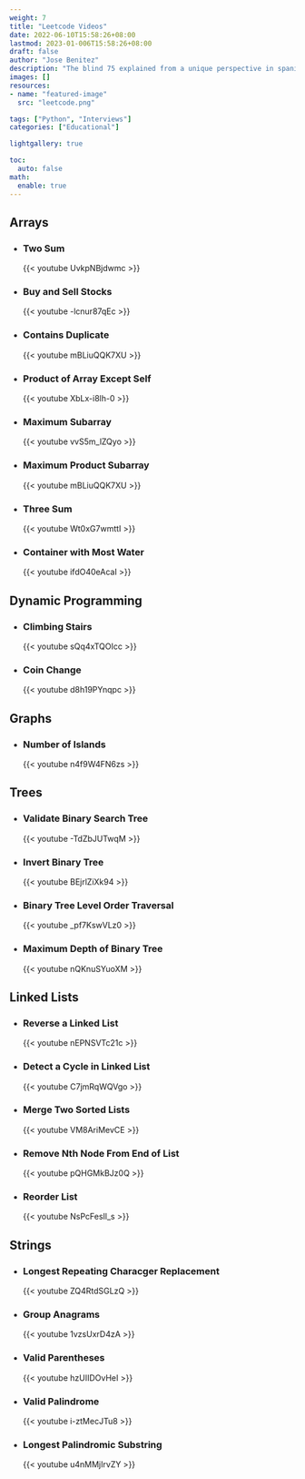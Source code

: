 ```yaml
---
weight: 7
title: "Leetcode Videos"
date: 2022-06-10T15:58:26+08:00
lastmod: 2023-01-006T15:58:26+08:00
draft: false
author: "Jose Benitez"
description: "The blind 75 explained from a unique perspective in spanish."
images: []
resources:
- name: "featured-image"
  src: "leetcode.png"

tags: ["Python", "Interviews"]
categories: ["Educational"]

lightgallery: true

toc:
  auto: false
math:
  enable: true
---
```


## Arrays
 - ### Two Sum
    {{< youtube UvkpNBjdwmc >}}
 - ### Buy and Sell Stocks
    {{< youtube -lcnur87qEc >}}
 - ### Contains Duplicate
    {{< youtube mBLiuQQK7XU >}}
  - ### Product of Array Except Self
    {{< youtube XbLx-i8lh-0 >}}
  - ### Maximum Subarray
    {{< youtube vvS5m_lZQyo >}}
  - ### Maximum Product Subarray
    {{< youtube mBLiuQQK7XU >}}
  - ### Three Sum
    {{< youtube Wt0xG7wmttI >}}
  - ### Container with Most Water
    {{< youtube ifdO40eAcaI >}}


## Dynamic Programming
  - ### Climbing Stairs
    {{< youtube sQq4xTQOIcc >}}
  - ### Coin Change
    {{< youtube d8h19PYnqpc >}}

## Graphs
  - ### Number of Islands
    {{< youtube n4f9W4FN6zs >}}

## Trees
  - ### Validate Binary Search Tree
    {{< youtube -TdZbJUTwqM >}}
  - ### Invert Binary Tree
    {{< youtube BEjrlZiXk94 >}}
  - ### Binary Tree Level Order Traversal
    {{< youtube _pf7KswVLz0 >}}
  - ### Maximum Depth of Binary Tree
    {{< youtube nQKnuSYuoXM >}}




## Linked Lists
  - ### Reverse a Linked List
    {{< youtube nEPNSVTc21c >}}
  - ### Detect a Cycle in Linked List
    {{< youtube C7jmRqWQVgo >}}
  - ### Merge Two Sorted Lists
    {{< youtube VM8AriMevCE >}}
  - ### Remove Nth Node From End of List
    {{< youtube pQHGMkBJz0Q >}}
  - ### Reorder List
    {{< youtube NsPcFesIl_s >}}

    
## Strings
  - ### Longest Repeating Characger Replacement
    {{< youtube ZQ4RtdSGLzQ >}}
  - ### Group Anagrams
    {{< youtube 1vzsUxrD4zA >}}
  - ### Valid Parentheses
    {{< youtube hzUIIDOvHeI >}}
  - ### Valid Palindrome
    {{< youtube i-ztMecJTu8 >}}
  - ### Longest Palindromic Substring
    {{< youtube u4nMMjIrvZY >}}





